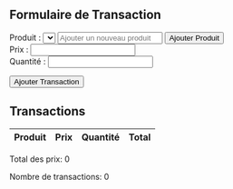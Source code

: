 <!DOCTYPE html>
<html lang="fr">
 <head>
<meta charset="UTF-8">
 <title>Exercice Transaction</title>
 </head>
 <body>

 <h2>Formulaire de Transaction</h2>

 <div>
 <label for="produit">Produit :</label>
 <select id="produit">
 </select>
 <input type="text" id="nouveauProduit" placeholder="Ajouter un nouveau produit">
 <button id="ajouterProduit">Ajouter Produit</button>
 </div>

 <div>
<label for="prix">Prix :</label>
<input type="number" id="prix">
 </div>

 <div>
 <label for="quantite">Quantité :</label>
 <input type="number" id="quantite">
 </div>

 <button id="ajouterTransaction">Ajouter Transaction</button>

 <h2>Transactions</h2>
 <table id="tableauTransactions">
<thead>
 <tr>
 <th>Produit</th>
 <th>Prix</th>
 <th>Quantité</th>
 <th>Total</th>
 </tr>
 </thead>
 <tbody>
</tbody>
 </table>

 <div>
 <p>Total des prix: <span id="totalPrix">0</span></p>
 <p>Nombre de transactions: <span id="nombreTransactions">0</span></p>
 </div>

 <script>
    document.addEventListener("DOMContentLoaded", function() {
    const selectProduit = document.getElementById("produit");
    const inputNouveauProduit = document.getElementById("nouveauProduit");
    const inputPrix = document.getElementById("prix");
    const inputQuantite = document.getElementById("quantite");
    const btnAjouterProduit = document.getElementById("ajouterProduit");
    const btnAjouterTransaction = document.getElementById("ajouterTransaction");
    const tableauTransactions = document.getElementById("tableauTransactions");
    const spanTotalPrix = document.getElementById("totalPrix");
    const spanNombreTransactions = document.getElementById("nombreTransactions");
    let totalPrix = 0;
    let nombreTransactions = 0;

    btnAjouterProduit.addEventListener("click", function() {
        const nouveauProduit = inputNouveauProduit.value.trim();
        if (nouveauProduit !== "") {
            const option = document.createElement("option");
            option.textContent = nouveauProduit;
            selectProduit.appendChild(option);
            inputNouveauProduit.value = "";
        }
    });
    btnAjouterTransaction.addEventListener("click", function() {
        const produit = selectProduit.value.trim();
        const prix = parseFloat(inputPrix.value);
        const quantite = parseInt(inputQuantite.value);

        if (produit !== "" && !isNaN(prix) && !isNaN(quantite) && prix > 0 && quantite > 0) {
            const total = prix * quantite;
            totalPrix += total;
            nombreTransactions++;

            const newRow = tableauTransactions.insertRow(-1);
            const cellProduit = newRow.insertCell(0);
            const cellPrix = newRow.insertCell(1);
            const cellQuantite = newRow.insertCell(2);
            const cellTotal = newRow.insertCell(3);

            cellProduit.textContent = produit;
            cellPrix.textContent = prix.toFixed(2);
            cellQuantite.textContent = quantite;
            cellTotal.textContent = total.toFixed(2);

            spanTotalPrix.textContent = totalPrix.toFixed(2);
            spanNombreTransactions.textContent = nombreTransactions;
            inputPrix.value = "";
            inputQuantite.value = "";
        } else {
            alert("Veuillez remplir correctement tous les champs.");
        }
    });
});

 </script>

 </body>
 </html>
